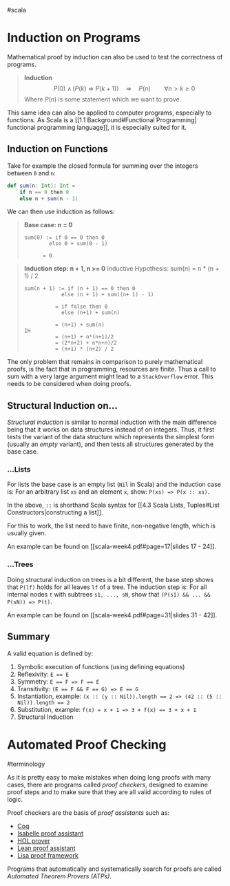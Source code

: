 #scala 
# Induction on Programs
Mathematical proof by induction can also be used to test the correctness of programs.
> **Induction**
> $$P(0) \ \wedge \, \left( P(k) \ \Rightarrow \ P(k + 1) \right) \quad \Rightarrow \quad P(n) \qquad \forall n \gt k  \geq 0$$
> Where $P(n)$ is some statement which we want to prove.

This same idea can also be applied to computer programs, especially to functions. As Scala is a [[1.1 Background#Functional Programming| functional programming language]], it is especially suited for it.

## Induction on Functions
Take for example the closed formula for summing over the integers between `0` and `n`:
```Scala
def sum(n: Int): Int =
	if n == 0 then 0
	else n + sum(n - 1)
```
We can then use induction as follows:
> **Base case: n = 0**
> ```
> sum(0) := if 0 == 0 then 0
> 		  else 0 + sum(0 - 1)
>
> 		= 0
> ```

> **Induction step: n + 1, n >= 0**
> Inductive Hypothesis: sum(n) = n * (n + 1) / 2
> ```
> sum(n + 1) := if (n + 1) == 0 then 0
> 			  else (n + 1) + sum((n+ 1) - 1)
> 
> 			= if false then 0
> 			  else (n+1) + sum(n)
> 
> 			= (n+1) + sum(n)
> IH
> 			= (n+1) + n*(n+1)/2
> 			= (2*n+2) + n*n+n)/2
> 			= (n+1) * (n+2) / 2
> ```
The only problem that remains in comparison to purely mathematical proofs, is the fact that in programming, resources are finite. Thus a call to sum with a very large argument might lead to a `StackOverflow` error.
This needs to be considered when doing proofs.

## Structural Induction on... 
*Structural induction* is similar to normal induction with the main difference being that it works on data structures instead of on integers.
Thus, it first tests the variant of the data structure which represents the simplest form (usually an *empty* variant), and then tests all structures generated by the base case.

### ...Lists
For lists the base case is an empty list (`Nil` in Scala) and the induction case is:
For an arbitrary list `xs` and an element `x`, show: `P(xs) => P(x :: xs)`.

In the above, `::` is shorthand Scala syntax for [[4.3 Scala Lists, Tuples#List Constructors|constructing a list]].

For this to work, the list need to have finite, non-negative length, which is usually given.

An example can be found on [[scala-week4.pdf#page=17|slides 17 - 24]].

### ...Trees
Doing structural induction on trees is a bit different, the base step shows that `P(lf)` holds for all leaves `lf` of a tree.
The induction step is:
For all internal nodes `t` with subtrees `s1, ..., sN`, show that 
`(P(s1) && ... && P(sN)) => P(t)`.

An example can be found on [[scala-week4.pdf#page=31|slides 31 - 42]].

## Summary
A valid equation is defined by:
1. Symbolic execution of functions (using defining equations)
2. Reflexivity: `E == E`
3. Symmetry: `E == F => F == E`
4. Transitivity: `(E == F && F == G) => E == G`
5. Instantiation, example:
   `(x :: (y :: Nil)).length == 2 => (42 :: (5 :: Nil)).length == 2`
6. Substitution, example:
   `f(x) = x + 1 => 3 + f(x) == 3 + x + 1`
7. Structural Induction

# Automated Proof Checking
#terminology 

As it is pretty easy to make mistakes when doing long proofs with many cases, there are programs called *proof checkers*, designed to examine proof steps and to make sure that they are all valid according to rules of logic.

Proof checkers are the basis of *proof assistants* such as:
- [Coq](https://coq.inria.fr/)
- [Isabelle proof assistant](https://isabelle.in.tum.de/)
- [HOL prover](https://hol-theorem-prover.org/)
- [Lean proof assistant](https://lean-lang.org/)
- [Lisa proof framework](https://github.com/epfl-lara/lisa)

Programs that automatically and systematically search for proofs are called *Automated Theorem Provers (ATPs)*.

